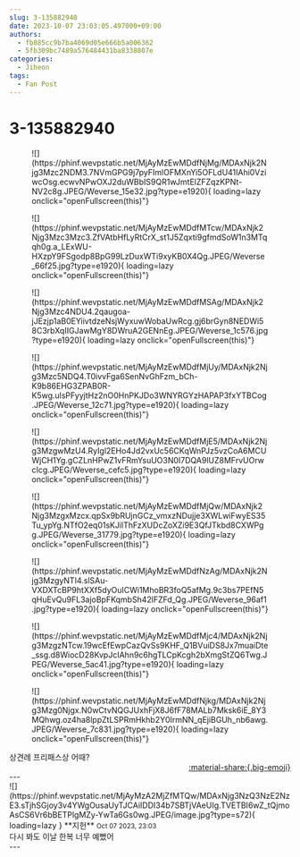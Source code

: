 ```yaml
---
slug: 3-135882940
date: 2023-10-07 23:03:05.497000+09:00
authors:
  - fb885cc9b7ba4069d05e666b5a006362
  - 5fb309bc7489a576484431ba8338807e
categories:
  - Jiheon
tags:
  - Fan Post
---
```


# 3-135882940

<div class="post-container" markdown="1">
<div class="content-container md-sidebar__scrollwrap" markdown="1">


<figure markdown="1">
![](https://phinf.wevpstatic.net/MjAyMzEwMDdfNjMg/MDAxNjk2Njg3Mzc2NDM3.7NVmGPG9j7pyFImlOFMXnYi5OFLdU41IAhi0VziwcOsg.ecwvNPwOXJ2duWBbIS9QR1wJmtElZFZqzKPNt-NV2c8g.JPEG/Weverse_15e32.jpg?type=e1920){ loading=lazy onclick="openFullscreen(this)"}
</figure>

<figure markdown="1">
![](https://phinf.wevpstatic.net/MjAyMzEwMDdfMTcw/MDAxNjk2Njg3Mzc3Mzc3.ZfVAtbHfLyRtCrX_st1J5Zqxti9gfmdSoW1n3MTqqh0g.a_LExWU-HXzpY9FSgodp8BpG99LzDuxWTi9xyKB0X4Qg.JPEG/Weverse_66f25.jpg?type=e1920){ loading=lazy onclick="openFullscreen(this)"}
</figure>

<figure markdown="1">
![](https://phinf.wevpstatic.net/MjAyMzEwMDdfMSAg/MDAxNjk2Njg3Mzc4NDU4.2qaugoa-jJEzjp1aB0EYiivtdzeNsjWyxuwWobaUwRcg.gj6brGyn8NEDWi58C3rbXqIIGJawMgY8DWruA2GENnEg.JPEG/Weverse_1c576.jpg?type=e1920){ loading=lazy onclick="openFullscreen(this)"}
</figure>

<figure markdown="1">
![](https://phinf.wevpstatic.net/MjAyMzEwMDdfMjUy/MDAxNjk2Njg3Mzc5NDQ4.T0ivvFga6SenNvGhFzm_bCh-K9b86EHG3ZPAB0R-K5wg.ulsPFyyjtHz2nO0HnPKJDo3WNYRGYzHAPAP3fxYTBCog.JPEG/Weverse_12c71.jpg?type=e1920){ loading=lazy onclick="openFullscreen(this)"}
</figure>

<figure markdown="1">
![](https://phinf.wevpstatic.net/MjAyMzEwMDdfMjE5/MDAxNjk2Njg3MzgwMzU4.RyIgl2EHo4Jd2vxUc56CKqWnPJz5vzCoA6MCUWjCH1Yg.gCZLnHPwZ1vFRmYsuUO3N0I7DQA9lUZ8MFrvUOrwcIcg.JPEG/Weverse_cefc5.jpg?type=e1920){ loading=lazy onclick="openFullscreen(this)"}
</figure>

<figure markdown="1">
![](https://phinf.wevpstatic.net/MjAyMzEwMDdfMjQw/MDAxNjk2Njg3MzgxMzcx.qpSx9bRUjnGCz_vmxzNDujje3XWLwiFwyES35Tu_ypYg.NTfO2eq01sKJilThFzXUDcZoXZi9E3QfJTkbd8CXWPgg.JPEG/Weverse_31779.jpg?type=e1920){ loading=lazy onclick="openFullscreen(this)"}
</figure>

<figure markdown="1">
![](https://phinf.wevpstatic.net/MjAyMzEwMDdfNzAg/MDAxNjk2Njg3MzgyNTI4.slSAu-VXDXTcBP9htXXf5dyOuICWi1MhoBR3foQ5afMg.9c3bs7PEfN5qHuEvQu9FL3ajoBpFKqmbSh42lFZFd_Qg.JPEG/Weverse_96af1.jpg?type=e1920){ loading=lazy onclick="openFullscreen(this)"}
</figure>

<figure markdown="1">
![](https://phinf.wevpstatic.net/MjAyMzEwMDdfMjc4/MDAxNjk2Njg3MzgzNTcw.19wcEfEwpCazQvSs9KHF_Q1BVuiDS8Jx7muaiDte_ssg.d8WiocD28KvpJcIAhn9c6hgTLCpKcgh2bXmgStZQ6Twg.JPEG/Weverse_5ac41.jpg?type=e1920){ loading=lazy onclick="openFullscreen(this)"}
</figure>

<figure markdown="1">
![](https://phinf.wevpstatic.net/MjAyMzEwMDdfNjkg/MDAxNjk2Njg3Mzg0Njgx.N0wCtvNQGJUxhFjX8J6fF78MALb7Mksk6iE_8Y3MQhwg.oz4ha8lppZtLSPRmHkhb2Y0IrmNN_qEjiBGUh_nb6awg.JPEG/Weverse_7c831.jpg?type=e1920){ loading=lazy onclick="openFullscreen(this)"}
</figure>
상견례 프리패스상 어때?

</div>
</div>

<div style="text-align: right;" markdown="1">
<a href="https://weverse.io/fromis9/fanpost/3-135882940" style="text-align: right;">:material-share:{.big-emoji}</a>
</div>
---

<div class="comments-container md-sidebar__scrollwrap" markdown="1">
<div class="comment" markdown="1">
<div class='id-container' markdown="1">
![](https://phinf.wevpstatic.net/MjAyMzA2MjZfMTQw/MDAxNjg3NzQ3NzE2NzE3.sTjhSGjoy3v4YWgOusaUyTJCAiIDDI34b7SBTjVAeUIg.TVETBI6wZ_tQjmoAsCS6Vr6bBETPlgMZy-YwTa6Gs0wg.JPEG/image.jpg?type=s72){ loading=lazy }
**<span class="artist">지헌</span>** <small>Oct 07 2023, 23:03</small><br>
</div>
<div class='comment-body' markdown="1">
다시 봐도 이날 한복 너무 예뻤어
</div>
</div>
</div>
---
